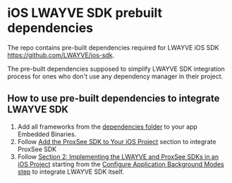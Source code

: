 # iOS LWAYVE SDK prebuilt dependencies

The repo contains pre-built dependencies required for LWAYVE iOS SDK https://github.com/LWAYVE/ios-sdk.

The pre-built dependencies supposed to simplify LWAYVE SDK integration process for ones who don't use any dependency manager in their project. 

## How to use pre-built dependencies to integrate LWAYVE SDK

1. Add all frameworks from the [dependencies folder](https://github.com/LWAYVE/ios-lwayve-prebuilt-dependencies/tree/master/dependencies) to your app Embedded Binaries.
2. Follow [Add the ProxSee SDK to Your iOS Project](https://github.com/proxsee/sdk-ios#add-the-proxsee-sdk-to-your-ios-project) section to integrate ProxSee SDK
3. Follow [Section 2: Implementing the LWAYVE and ProxSee SDKs in an iOS Project](https://github.com/LWAYVE/ios-sdk#section-2-implementing-the-lwayve-and-proxsee-sdks-in-an-ios-project) starting from the [Configure Application Background Modes step](https://github.com/LWAYVE/ios-sdk#configure-application-background-modes) to integrate LWAYVE SDK itself.